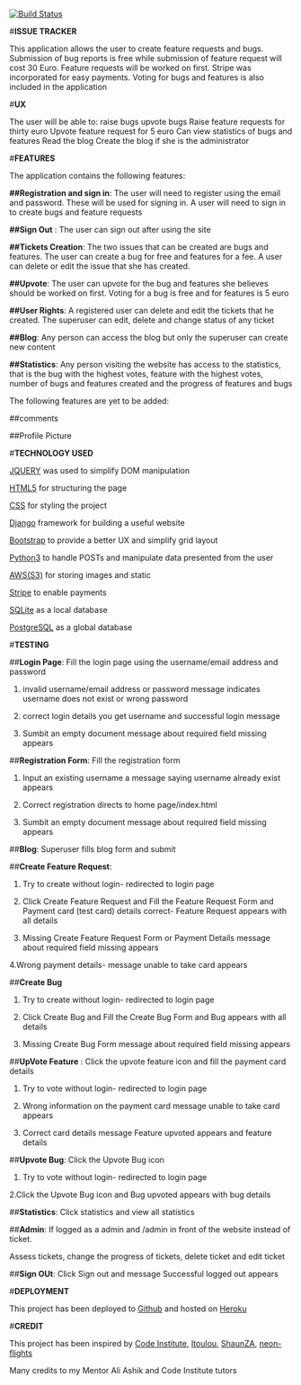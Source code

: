 [![Build Status](https://travis-ci.org/lubaninondo/issue-tracker.svg?branch=master)](https://travis-ci.org/lubaninondo/issue-tracker)

#**ISSUE TRACKER**

This application allows the user to create feature requests and bugs. Submission of bug reports is free while submission of feature request will cost 30 Euro. Feature requests will be worked on first. Stripe was incorporated for easy payments. Voting for bugs and features is also included in the application

#**UX**

The user will be able to:
raise bugs
upvote bugs
Raise feature requests for thirty euro
Upvote feature request for 5 euro
Can view statistics of bugs and features
Read the blog
Create the blog if she is the administrator


#**FEATURES**

The application contains the following features:

**##Registration and sign in**: The user will need to register using the email and password. These will be used for signing in. A user will need to sign in to create bugs and feature requests

**##Sign Out** : The user can sign out after using the site

**##Tickets Creation**: The two issues that can be created are bugs and features. The user can create a bug for free and features for a fee. A user can delete or edit the issue that she has created.

**##Upvote**: The user can upvote for the bug and features she believes should be worked on first. Voting for a bug is free and for features is 5 euro

**##User Rights**: A registered user can delete and edit the tickets that he created. The superuser can edit, delete and change status of any ticket

**##Blog**: Any person can access the blog but only the superuser can create new content

**##Statistics**: Any person visiting the website has access to the statistics, that is the bug with the highest votes, feature with the highest votes, number of bugs and features created and the progress of features and bugs

The following features are yet to be added:

##comments

##Profile Picture

#**TECHNOLOGY USED**

[JQUERY](https://jquery.com/) was used to simplify DOM manipulation

[HTML5](https://html.spec.whatwg.org/multipage/) for structuring the page

[CSS](https://www.w3schools.com/css/) for styling the project

[Django](https://www.djangoproject.com/) framework for building a useful website

[Bootstrap](https://getbootstrap.com/docs/3.3/getting-started/) to provide a better UX and simplify grid layout

[Python3](https://docs.python.org/release/3.4.3/) to handle POSTs and manipulate data presented from the user

[AWS(S3)](https://docs.aws.amazon.com/index.html#lang/en_us) for storing images and static

[Stripe](https://stripe.com/) to enable payments

[SQLite](https://www.sqlite.org/docs.html) as a local database

[PostgreSQL](https://www.postgresql.org/) as a global database


#**TESTING**

##**Login Page**: Fill the login page using the username/email address and password

1. invalid username/email address or password message indicates username does not exist or wrong password

2. correct login details you get username and successful login message

3. Sumbit an empty document message about required field missing appears

##**Registration Form**: Fill the registration form

1. Input an existing username a message saying username already exist appears

2. Correct registration directs to home page/index.html

3. Sumbit an empty document message about required field missing appears

##**Blog**: Superuser fills blog form and submit

##**Create Feature Request**:

1. Try to create without login- redirected to login page

2. Click Create Feature Request and Fill the Feature Request Form and Payment card (test card) details correct- Feature Request appears with all details

3. Missing Create Feature Request Form or Payment Details message about required field missing appears

4.Wrong payment details- message unable to take card appears


##**Create Bug**

1. Try to create without login- redirected to login page

2. Click Create Bug and Fill the Create Bug Form and Bug appears with all details

3. Missing Create Bug Form  message about required field missing appears

##**UpVote Feature** : Click the upvote feature icon and fill the payment card details

1. Try to vote without login- redirected to login page

2. Wrong information on the payment card message unable to take card appears

3. Correct card details message Feature upvoted appears and feature details

##**Upvote Bug**: Click the Upvote Bug icon

1. Try to vote without login- redirected to login page

2.Click the Upvote Bug icon and Bug upvoted appears with bug details

##**Statistics**: Click statistics and view all statistics

##**Admin**: If logged as a admin and /admin in front of the website instead of ticket.

Assess tickets, change the progress of tickets, delete ticket and edit ticket

##**Sign OUt**: Click Sign out and message Successful logged out appears

#**DEPLOYMENT**

This project has been deployed to [Github](https://github.com/lubaninondo/issue-tracker/) and hosted on [Heroku](https://lubani-issue-tracker.herokuapp.com/tickets/) 

#**CREDIT**

This project has been inspired by [Code Institute](https://github.com/Code-Institute-Solutions/PuttingItAllTogether-Ecommerce/tree/master/03-HostingYourEcommerceWebApp/07-heroku_hosting), [Itoulou](https://github.com/itoulou/unicorn-attractor), [ShaunZA](https://github.com/ShaunZA/django-issue-tracker), [neon-flights](https://github.com/neon-flights/unicorn-attractor)

Many credits to my Mentor Ali Ashik and Code Institute tutors



